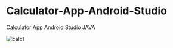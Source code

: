 # Calculator-App-Android-Studio
Calculator App Android Studio JAVA

![calc1](https://user-images.githubusercontent.com/101431078/202738517-d1494b5c-1a14-41fb-8cb9-b05b952ab29c.jpg)
